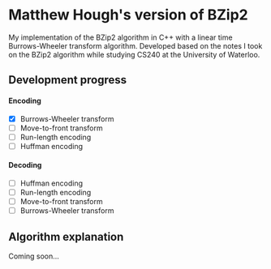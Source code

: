 # Matthew Hough's version of BZip2
My implementation of the BZip2 algorithm in C++ with a linear time Burrows-Wheeler transform algorithm. Developed based on the notes I took on the BZip2 algorithm while studying CS240 at the University of Waterloo.

## Development progress

#### Encoding
- [x] Burrows-Wheeler transform
- [ ] Move-to-front transform
- [ ] Run-length encoding
- [ ] Huffman encoding

#### Decoding
- [ ] Huffman encoding
- [ ] Run-length encoding
- [ ] Move-to-front transform
- [ ] Burrows-Wheeler transform

## Algorithm explanation
Coming soon...

